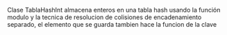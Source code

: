Clase TablaHashInt almacena enteros en una tabla hash usando la función modulo y la tecnica de resolucion de colisiones de encadenamiento separado, el elemento que se guarda tambien hace la funcion de la clave
